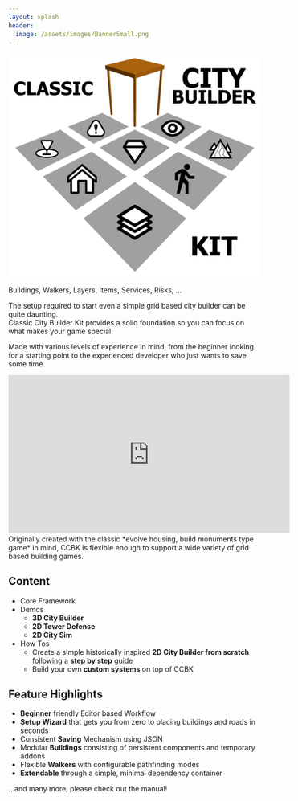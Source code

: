 ```yaml
---
layout: splash
header:
  image: /assets/images/BannerSmall.png
---
```


![Logo](/assets/images/logo.png)

Buildings, Walkers, Layers, Items, Services, Risks, ...

The setup required to start even a simple grid based city builder can be quite daunting.  
Classic City Builder Kit provides a solid foundation so you can focus on what makes your game special.  

Made with various levels of experience in mind, from the beginner looking for a starting point to the experienced developer who just wants to save some time.

<iframe width="560" height="315" src="https://www.youtube.com/embed/021sJZdwXEA" frameborder="0" allow="accelerometer; autoplay; clipboard-write; encrypted-media; gyroscope; picture-in-picture" allowfullscreen></iframe>  
<br/>
Originally created with the classic *evolve housing, build monuments type game* in mind, CCBK is flexible enough to support a wide variety of grid based building games.

## Content

* Core Framework
* Demos
  * __3D City Builder__
  * __2D Tower Defense__
  * __2D City Sim__
* How Tos  
  * Create a simple historically inspired __2D City Builder from scratch__ following a __step by step__ guide
  * Build your own __custom systems__ on top of CCBK

## Feature Highlights

* __Beginner__ friendly Editor based Workflow
* __Setup Wizard__ that gets you from zero to placing buildings and roads in seconds
* Consistent __Saving__ Mechanism using JSON
* Modular __Buildings__ consisting of persistent components and temporary addons
* Flexible __Walkers__ with configurable pathfinding modes
* __Extendable__ through a simple, minimal dependency container

...and many more, please check out the manual!